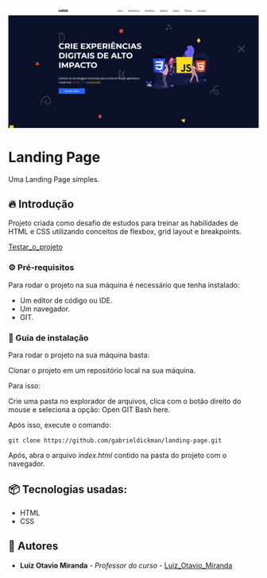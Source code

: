 
![Logo do projeto](https://github.com/gabrieldickman/landing-page/blob/main/assets/img/mockup.PNG)

# Landing Page

Uma Landing Page simples.

## 🔥 Introdução

Projeto criada como desafio de estudos para treinar as habilidades de HTML e CSS utilizando conceitos de flexbox, grid layout e breakpoints.

[Testar_o_projeto](https://simplelandingpag3.netlify.app/)

### ⚙️ Pré-requisitos

Para rodar o projeto na sua máquina é necessário que tenha instalado:
- Um editor de código ou IDE.
- Um navegador.
- GIT.

### 🔨 Guia de instalação

Para rodar o projeto na sua máquina basta:

Clonar o projeto em um repositório local na sua máquina.

Para isso:

Crie uma pasta no explorador de arquivos, clica com o botão direito do mouse e seleciona a opção: Open GIT Bash here.

Após isso, execute o comando:
```
git clone https://github.com/gabrieldickman/landing-page.git
```
Após, abra o arquivo *index.html* contido na pasta do projeto com o navegador.

## 📦 Tecnologias usadas:

* HTML
* CSS

## 👷 Autores

* **Luiz Otavio Miranda** - *Professor do curso* - [Luiz_Otavio_Miranda](https://github.com/luizomf)

